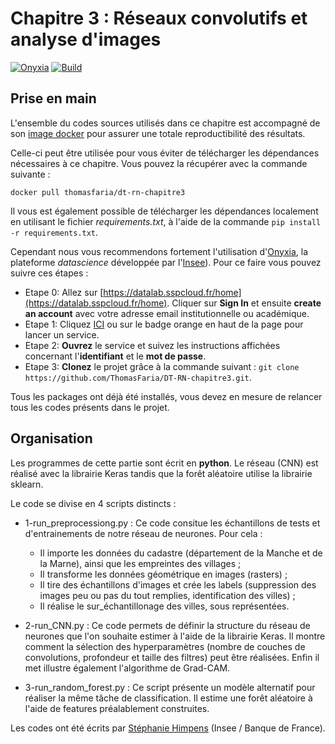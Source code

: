# Chapitre 3 : Réseaux convolutifs et analyse d'images

[![Onyxia](https://img.shields.io/badge/Launch-Datalab-orange?logo=R)](https://datalab.sspcloud.fr/launcher/ide/rstudio?autoLaunch=true&onyxia.friendlyName=«dt-chap3»&security.allowlist.enabled=false&service.image.custom.enabled=true&service.image.pullPolicy=«Always»&service.image.custom.version=«thomasfaria%2Fdt-rn-chapitre3»)
[![Build](https://img.shields.io/github/actions/workflow/status/ThomasFaria/DT-RN-chapitre3/build-image.yaml?label=Build
)](https://hub.docker.com/repository/docker/thomasfaria/dt-rn-chapitre3)

## Prise en main
L'ensemble du codes sources utilisés dans ce chapitre est accompagné de son [image docker](https://hub.docker.com/repository/docker/thomasfaria/dt-rn-chapitre3) pour assurer une totale reproductibilité des résultats.

Celle-ci peut être utilisée pour vous éviter de télécharger les dépendances nécessaires à ce chapitre. Vous pouvez la récupérer avec la commande suivante :

```
docker pull thomasfaria/dt-rn-chapitre3
```

Il vous est également possible de télécharger les dépendances localement en utilisant le fichier *requirements.txt*, à l'aide de la commande ```pip install -r requirements.txt```.

Cependant nous vous recommendons fortement l'utilisation d'[Onyxia](https://github.com/InseeFrLab/onyxia-web), la plateforme *datascience* développée par l'[Insee](https://www.insee.fr/fr/accueil)). Pour ce faire vous pouvez suivre ces étapes :

- Etape 0: Allez sur [https://datalab.sspcloud.fr/home](https://datalab.sspcloud.fr/home). Cliquer sur **Sign In** et ensuite **create an account** avec votre adresse email institutionnelle ou académique.
- Etape 1: Cliquez [ICI](https://datalab.sspcloud.fr/launcher/ide/rstudio?autoLaunch=true&onyxia.friendlyName=«dt-chap4»&security.allowlist.enabled=false&service.image.custom.enabled=true&service.image.pullPolicy=«Always»&service.image.custom.version=«thomasfaria%2Fdt-rn-chapitre3») ou sur le badge orange en haut de la page pour lancer un service.
- Etape 2: **Ouvrez** le service et suivez les instructions affichées concernant l'**identifiant** et le **mot de passe**.
- Etape 3: **Clonez** le projet grâce à la commande suivant : ```git clone https://github.com/ThomasFaria/DT-RN-chapitre3.git```.

Tous les packages ont déjà été installés, vous devez en mesure de relancer tous les codes présents dans le projet.

## Organisation

Les programmes de cette partie sont écrit en **python**. Le réseau (CNN) est réalisé avec la librairie Keras tandis que la forêt aléatoire utilise la librairie sklearn.

Le code se divise en 4 scripts distincts :

- 1-run_preprocessiong.py : Ce code consitue les échantillons de tests et d'entrainements de notre réseau de neurones. Pour cela :    
    - Il importe les données du cadastre (département de la Manche et de la Marne), ainsi que les empreintes des villages ;
    - Il transforme les données géométrique en images (rasters) ;
    - Il tire des échantillons d'images et crée les labels (suppression des images peu ou pas du tout remplies, identification des villes) ;
    - Il réalise le sur_échantillonage des villes, sous représentées.

- 2-run_CNN.py : Ce code permets de définir la structure du réseau de neurones que l'on souhaite estimer à l'aide de la librairie Keras. Il montre comment la sélection des hyperparamètres (nombre de couches de convolutions, profondeur et taille des filtres) peut être réalisées. Enfin il met illustre également l'algorithme de Grad-CAM.

- 3-run_random_forest.py : Ce script présente un modèle alternatif pour réaliser la même tâche de classification. Il estime une forêt aléatoire à l'aide de features préalablement construites.

Les codes ont été écrits par [Stéphanie Himpens](https://github.com/srhimp) (Insee / Banque de France).

